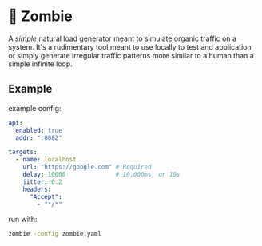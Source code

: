 # 🧟 Zombie

A _simple_ natural load generator meant to simulate organic traffic on a system.
It's a rudimentary tool meant to use locally to test and application or simply
generate irregular traffic patterns more similar to a human than a simple 
infinite loop.

## Example

example config:

```yaml
api:
  enabled: true
  addr: ":8082"

targets:
  - name: localhost
    url: "https://google.com" # Required
    delay: 10000              # 10,000ms, or 10s
    jitter: 0.2
    headers:
      "Accept":
        - "*/*"
```

run with:

```bash
zombie -config zombie.yaml
```
